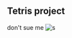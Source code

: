 ## Tetris project

don't sue me ![s](https://media.tenor.com/1_BSBFzBf2sAAAAd/spongebob-sad-spongebob.gif)

